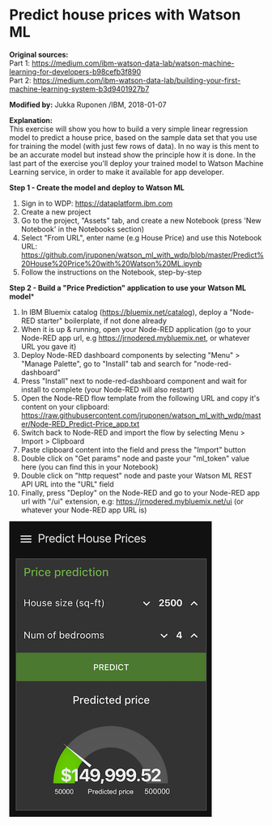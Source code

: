 # Predict house prices with Watson ML

**Original sources:**  
Part 1: https://medium.com/ibm-watson-data-lab/watson-machine-learning-for-developers-b98cefb3f890  
Part 2: https://medium.com/ibm-watson-data-lab/building-your-first-machine-learning-system-b3d9401927b7

**Modified by:** Jukka Ruponen /IBM, 2018-01-07  

**Explanation:**  
This exercise will show you how to build a very simple linear regression model to predict a house price, based on the sample data set that you use for training the model (with just few rows of data). In no way is this ment to be an accurate model but instead show the principle how it is done. In the last part of the exercise you'll deploy your trained model to Watson Machine Learning service, in order to make it available for app developer.

**Step 1 - Create the model and deploy to Watson ML**  
1. Sign in to WDP: https://dataplatform.ibm.com
2. Create a new project
3. Go to the project, "Assets" tab, and create a new Notebook (press 'New Notebook' in the Notebooks section)
4. Select "From URL", enter name (e.g House Price) and use this Notebook URL:
https://github.com/jruponen/watson_ml_with_wdp/blob/master/Predict%20House%20Price%20with%20Watson%20ML.ipynb
5. Follow the instructions on the Notebook, step-by-step

**Step 2 - Build a "Price Prediction" application to use your Watson ML model***  
1. In IBM Bluemix catalog (https://bluemix.net/catalog), deploy a "Node-RED starter" boilerplate, if not done already
2. When it is up & running, open your Node-RED application (go to your Node-RED app url, e.g https://jrnodered.mybluemix.net, or whatever URL you gave it)
3. Deploy Node-RED dashboard components by selecting "Menu" > "Manage Palette", go to "Install" tab and search for "node-red-dashboard"
4. Press "Install" next to node-red-dashboard component and wait for install to complete (your Node-RED will also restart)
5. Open the Node-RED flow template from the following URL and copy it's content on your clipboard:
https://raw.githubusercontent.com/jruponen/watson_ml_with_wdp/master/Node-RED_Predict-Price_app.txt
6. Switch back to Node-RED and import the flow by selecting Menu > Import > Clipboard
7. Paste clipboard content into the field and press the "Import" button
8. Double click on "Get params" node and paste your "ml_token" value here (you can find this in your Notebook)
9. Double click on "http request" node and paste your Watson ML REST API URL into the "URL" field
10. Finally, press "Deploy" on the Node-RED and go to your Node-RED app url with "/ui" extension, e.g:
https://jrnodered.mybluemix.net/ui (or whatever your Node-RED app URL is)

![screenshot](https://raw.githubusercontent.com/jruponen/watson_ml_with_wdp/master/node-red_app_screenshot.png)
